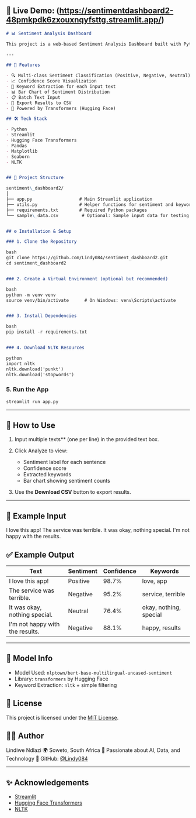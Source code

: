 ## 🚀 Live Demo: (https://sentimentdashboard2-48pmkpdk6zxouxnqyfsttg.streamlit.app/)

```markdown
# 📊 Sentiment Analysis Dashboard

This project is a web-based Sentiment Analysis Dashboard built with Python, Streamlit, and transformers (Hugging Face). It allows users to input multiple text samples, analyze their sentiment (positive, negative, or neutral), view confidence scores, extract keywords, and visualize the results with intuitive charts.

---

## 🚀 Features

- 🔍 Multi-class Sentiment Classification (Positive, Negative, Neutral)
- 📈 Confidence Score Visualization
- 🧠 Keyword Extraction for each input text
- 📊 Bar Chart of Sentiment Distribution
- 📋 Batch Text Input
- 💾 Export Results to CSV
- 🤖 Powered by Transformers (Hugging Face)

## 🛠️ Tech Stack

- Python
- Streamlit
- Hugging Face Transformers
- Pandas
- Matplotlib
- Seaborn
- NLTK


## 📂 Project Structure

sentiment\_dashboard2/
│
├── app.py                  # Main Streamlit application
├── utils.py                # Helper functions for sentiment and keyword extraction
├── requirements.txt        # Required Python packages
└── sample\_data.csv         # Optional: Sample input data for testing


## ⚙️ Installation & Setup

### 1. Clone the Repository

bash
git clone https://github.com/Lindy084/sentiment_dashboard2.git
cd sentiment_dashboard2


### 2. Create a Virtual Environment (optional but recommended)

bash
python -m venv venv
source venv/bin/activate      # On Windows: venv\Scripts\activate


### 3. Install Dependencies

bash
pip install -r requirements.txt


### 4. Download NLTK Resources

python
import nltk
nltk.download('punkt')
nltk.download('stopwords')
```

### 5. Run the App

```bash
streamlit run app.py
```

---


## 🧪 How to Use

1. Input multiple texts** (one per line) in the provided text box.
2. Click Analyze to view:

   * Sentiment label for each sentence
   * Confidence score
   * Extracted keywords
   * Bar chart showing sentiment counts
3. Use the **Download CSV** button to export results.


---

## 📌 Example Input

I love this app!
The service was terrible.
It was okay, nothing special.
I'm not happy with the results.

## ✅ Example Output

| Text                            | Sentiment | Confidence | Keywords               |
| ------------------------------- | --------- | ---------- | ---------------------- |
| I love this app!                | Positive  | 98.7%      | love, app              |
| The service was terrible.       | Negative  | 95.2%      | service, terrible      |
| It was okay, nothing special.   | Neutral   | 76.4%      | okay, nothing, special |
| I'm not happy with the results. | Negative  | 88.1%      | happy, results         |

---

## 🧠 Model Info

* Model Used: `nlptown/bert-base-multilingual-uncased-sentiment`
* Library: `transformers` by Hugging Face
* Keyword Extraction: `nltk` + simple filtering

## 📄 License

This project is licensed under the [MIT License](LICENSE).

## 🙋‍♀️ Author

Lindiwe Ndlazi
🌍 Soweto, South Africa
💬 Passionate about AI, Data, and Technology
🐙 GitHub: [@Lindy084](https://github.com/Lindy084)

---

## ✨ Acknowledgements

* [Streamlit](https://streamlit.io/)
* [Hugging Face Transformers](https://huggingface.co/transformers/)
* [NLTK](https://www.nltk.org/)



